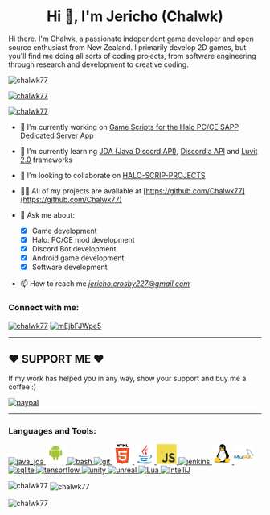 <h1 align="center">Hi 👋, I'm Jericho (Chalwk)</h1>

Hi there. I'm Chalwk, a passionate independent game developer and open source enthusiast from New Zealand.
I primarily develop 2D games, but you'll find me doing all sorts of coding projects, from software engineering through research and development to creative coding.


<p align="left"> <img src="https://komarev.com/ghpvc/?username=chalwk77&label=Profile%20views&color=0e75b6&style=flat" alt="chalwk77" /> </p>

<p align="left"> <a href="https://github.com/ryo-ma/github-profile-trophy"><img src="https://github-profile-trophy.vercel.app/?username=chalwk77" alt="chalwk77" /></a> </p>

<p align="left"> <a href="https://twitter.com/chalwk77" target="blank"><img src="https://img.shields.io/twitter/follow/chalwk77?logo=twitter&style=for-the-badge" alt="chalwk77" /></a> </p>

- 🔭 I’m currently working on [Game Scripts for the Halo PC/CE SAPP Dedicated Server App](https://github.com/Chalwk77/HALO-SCRIPT-PROJECTS)

- 🌱 I’m currently learning [JDA (Java Discord API)](https://github.com/DV8FromTheWorld/JDA), [Discordia API](https://github.com/SinisterRectus/Discordia) and [Luvit 2.0](https://luvit.io/) frameworks

- 👯 I’m looking to collaborate on [HALO-SCRIP-PROJECTS](https://github.com/Chalwk77/HALO-SCRIPT-PROJECTS/projects)

- 👨‍💻 All of my projects are available at [https://github.com/Chalwk77](https://github.com/Chalwk77)

- 💬 Ask me about: 
  - [X] Game development
  - [X] Halo: PC/CE mod development
  - [X] Discord Bot development
  - [X] Android game development
  - [X] Software development

- 📫 How to reach me *jericho.crosby227@gmail.com*

<h3 align="left">Connect with me:</h3>
<p align="left">
<a href="https://twitter.com/chalwk77" target="blank"><img align="center" src="https://cdn.jsdelivr.net/npm/simple-icons@3.0.1/icons/twitter.svg" alt="chalwk77" height="30" width="40" /></a>
<a href="https://discord.gg/mEjbFJWpe5" target="blank"><img align="center" src="https://cdn.jsdelivr.net/npm/simple-icons@3.0.1/icons/discord.svg" alt="mEjbFJWpe5" height="30" width="40" /></a>
</p>

- - - - 
## ❤️ SUPPORT ME️ ❤
If my work has helped you in any way, show your support and buy me a coffee :)

[![paypal](https://www.paypalobjects.com/en_US/i/btn/btn_donateCC_LG.gif)](https://www.paypal.com/cgi-bin/webscr?cmd=_s-xclick&hosted_button_id=X6VNRT8N4JEPS&source=url)
- - - - 

<h3 align="left">Languages and Tools:</h3>
<p align="left"> <a href="https://github.com/DV8FromTheWorld/JDA" target="_blank"> <img src="https://raw.githubusercontent.com/DV8FromTheWorld/JDA/assets/assets/readme/logo.png" alt="java_jda" width="40" height="40"/> </a> <a href="https://developer.android.com" target="_blank"> <img src="https://raw.githubusercontent.com/devicons/devicon/master/icons/android/android-original-wordmark.svg" alt="android" width="40" height="40"/> </a> <a href="https://www.gnu.org/software/bash/" target="_blank"> <img src="https://www.vectorlogo.zone/logos/gnu_bash/gnu_bash-icon.svg" alt="bash" width="40" height="40"/> </a> <a href="https://git-scm.com/" target="_blank"> <img src="https://www.vectorlogo.zone/logos/git-scm/git-scm-icon.svg" alt="git" width="40" height="40"/> </a> <a href="https://www.w3.org/html/" target="_blank"> <img src="https://raw.githubusercontent.com/devicons/devicon/master/icons/html5/html5-original-wordmark.svg" alt="html5" width="40" height="40"/> </a> <a href="https://www.java.com" target="_blank"> <img src="https://raw.githubusercontent.com/devicons/devicon/master/icons/java/java-original.svg" alt="java" width="40" height="40"/> </a> <a href="https://developer.mozilla.org/en-US/docs/Web/JavaScript" target="_blank"> <img src="https://raw.githubusercontent.com/devicons/devicon/master/icons/javascript/javascript-original.svg" alt="javascript" width="40" height="40"/> </a> <a href="https://www.jenkins.io" target="_blank"> <img src="https://www.vectorlogo.zone/logos/jenkins/jenkins-icon.svg" alt="jenkins" width="40" height="40"/> </a> <a href="https://www.linux.org/" target="_blank"> <img src="https://raw.githubusercontent.com/devicons/devicon/master/icons/linux/linux-original.svg" alt="linux" width="40" height="40"/> </a> <a href="https://www.mysql.com/" target="_blank"> <img src="https://raw.githubusercontent.com/devicons/devicon/master/icons/mysql/mysql-original-wordmark.svg" alt="mysql" width="40" height="40"/> </a> <a href="https://www.sqlite.org/" target="_blank"> <img src="https://www.vectorlogo.zone/logos/sqlite/sqlite-icon.svg" alt="sqlite" width="40" height="40"/> </a> <a href="https://www.tensorflow.org" target="_blank"> <img src="https://www.vectorlogo.zone/logos/tensorflow/tensorflow-icon.svg" alt="tensorflow" width="40" height="40"/> </a> <a href="https://unity.com/" target="_blank"> <img src="https://www.vectorlogo.zone/logos/unity3d/unity3d-icon.svg" alt="unity" width="40" height="40"/> </a> <a href="https://unrealengine.com/" target="_blank"> <img src="https://raw.githubusercontent.com/kenangundogan/fontisto/036b7eca71aab1bef8e6a0518f7329f13ed62f6b/icons/svg/brand/unreal-engine.svg" alt="unreal" width="40" height="40"/> </a> <a href="https://www.lua.org/" target="_blank"> <img src="https://upload.wikimedia.org/wikipedia/commons/c/cf/Lua-Logo.svg" alt="Lua" width="40" height="40"/> </a> <a href="https://www.jetbrains.com/idea/" target="_blank"> <img src="https://upload.wikimedia.org/wikipedia/commons/9/9c/IntelliJ_IDEA_Icon.svg" alt="IntelliJ" width="40" height="40"/> </a> </p>

<p><img align="left" src="https://github-readme-stats.vercel.app/api/top-langs?username=chalwk77&show_icons=true&locale=en&layout=compact" alt="chalwk77" /></p>

<p>&nbsp;<img align="center" src="https://github-readme-stats.vercel.app/api?username=chalwk77&show_icons=true&locale=en" alt="chalwk77" /></p>

<p><img align="center" src="https://github-readme-streak-stats.herokuapp.com/?user=chalwk77&" alt="chalwk77" /></p>
